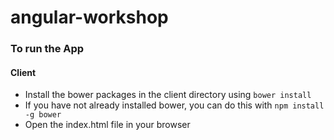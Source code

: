 angular-workshop
================

### To run the App ###

#### Client ####

- Install the bower packages in the client directory using `bower install`
- If you have not already installed bower, you can do this with `npm install -g bower`
- Open the index.html file in your browser